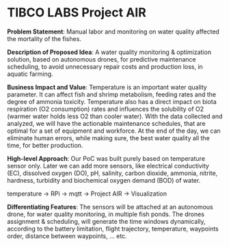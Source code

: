 # TIBCO LABS Project AIR

**Problem Statement**: Manual labor and monitoring on water quality affected the mortality of the fishes.

**Description of Proposed Idea**: A water quality monitoring & optimization solution, based on autonomous drones, for predictive maintenance scheduling, to avoid unnecessary repair costs and production loss, in aquatic farming.

**Business Impact and Value**: Temperature is an important water quality parameter. It can affect fish and shrimp metabolism, feeding rates and the degree of ammonia toxicity. Temperature also has a direct impact on biota respiration (O2 consumption) rates and influences the solubility of O2 (warmer water holds less O2 than cooler water). With the data collected and analyzed, we will have the actionable maintenance schedules, that are optimal for a set of equipment and workforce. At the end of the day, we can eliminate human errors, while making sure, the best water quality all the time, for better production.

**High-level Approach**: Our PoC was built purely based on temperature sensor only. Later we can add more sensors, like electrical conductivity (EC), dissolved oxygen (DO), pH, salinity, carbon dioxide, ammonia, nitrite, hardness, turbidity and biochemical oxygen demand (BOD) of water.

temperature -> RPi -> mqtt -> Project AIR -> Visualization

**Differentiating Features**: The sensors will be attached at an autonomous drone, for water quality monitoring, in multiple fish ponds. The drones assignment & scheduling, will generate the time windows dynamically, according to the battery limitation, flight trajectory, temperature, waypoints order, distance between waypoints, … etc. 